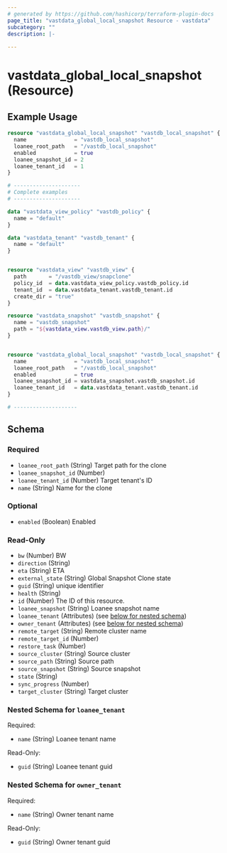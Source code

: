 ```yaml
---
# generated by https://github.com/hashicorp/terraform-plugin-docs
page_title: "vastdata_global_local_snapshot Resource - vastdata"
subcategory: ""
description: |-
  
---
```


# vastdata_global_local_snapshot (Resource)



## Example Usage

```terraform
resource "vastdata_global_local_snapshot" "vastdb_local_snapshot" {
  name               = "vastdb_local_snapshot"
  loanee_root_path   = "/vastdb_local_snapshot"
  enabled            = true
  loanee_snapshot_id = 2
  loanee_tenant_id   = 1
}

# ---------------------
# Complete examples
# ---------------------

data "vastdata_view_policy" "vastdb_policy" {
  name = "default"
}

data "vastdata_tenant" "vastdb_tenant" {
  name = "default"
}


resource "vastdata_view" "vastdb_view" {
  path       = "/vastdb_view/snapclone"
  policy_id  = data.vastdata_view_policy.vastdb_policy.id
  tenant_id  = data.vastdata_tenant.vastdb_tenant.id
  create_dir = "true"
}

resource "vastdata_snapshot" "vastdb_snapshot" {
  name = "vastdb_snapshot"
  path = "${vastdata_view.vastdb_view.path}/"
}


resource "vastdata_global_local_snapshot" "vastdb_local_snapshot" {
  name               = "vastdb_local_snapshot"
  loanee_root_path   = "/vastdb_local_snapshot"
  enabled            = true
  loanee_snapshot_id = vastdata_snapshot.vastdb_snapshot.id
  loanee_tenant_id   = data.vastdata_tenant.vastdb_tenant.id
}

# --------------------
```

<!-- schema generated by tfplugindocs -->
## Schema

### Required

- `loanee_root_path` (String) Target path for the clone
- `loanee_snapshot_id` (Number)
- `loanee_tenant_id` (Number) Target tenant's ID
- `name` (String) Name for the clone

### Optional

- `enabled` (Boolean) Enabled

### Read-Only

- `bw` (Number) BW
- `direction` (String)
- `eta` (String) ETA
- `external_state` (String) Global Snapshot Clone state
- `guid` (String) unique identifier
- `health` (String)
- `id` (Number) The ID of this resource.
- `loanee_snapshot` (String) Loanee snapshot name
- `loanee_tenant` (Attributes) (see [below for nested schema](#nestedatt--loanee_tenant))
- `owner_tenant` (Attributes) (see [below for nested schema](#nestedatt--owner_tenant))
- `remote_target` (String) Remote cluster name
- `remote_target_id` (Number)
- `restore_task` (Number)
- `source_cluster` (String) Source cluster
- `source_path` (String) Source path
- `source_snapshot` (String) Source snapshot
- `state` (String)
- `sync_progress` (Number)
- `target_cluster` (String) Target cluster

<a id="nestedatt--loanee_tenant"></a>
### Nested Schema for `loanee_tenant`

Required:

- `name` (String) Loanee tenant name

Read-Only:

- `guid` (String) Loanee tenant guid


<a id="nestedatt--owner_tenant"></a>
### Nested Schema for `owner_tenant`

Required:

- `name` (String) Owner tenant name

Read-Only:

- `guid` (String) Owner tenant guid
